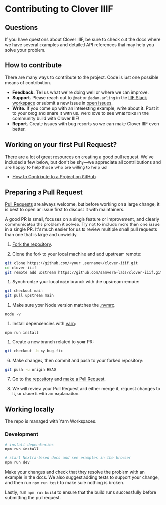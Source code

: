 # Contributing to Clover IIIF

## Questions

If you have questions about Clover IIIF, be sure to check out the docs where we have several examples and detailed API references that may help you solve your problem.

## How to contribute

There are many ways to contribute to the project. Code is just one possible means of contribution.

- **Feedback.** Tell us what we're doing well or where we can improve.
- **Support.** Please reach out to `@mat` or `@adam.arling` in the [IIIF Slack workspace](iiif.slack.com) or submit a new issue in [open issues](https://github.com/samvera-labs/clover-iiif/issues).
- **Write.** If you come up with an interesting example, write about it. Post it to your blog and share it with us. We'd love to see what folks in the community build with Clover IIIF!
- **Report.** Create issues with bug reports so we can make Clover IIIF even better.

## Working on your first Pull Request?

There are a lot of great resources on creating a good pull request. We've included a few below, but don't be shy—we appreciate all contriibutions and are happy to help those who are willing to help us!

- [How to Contribute to a Project on GitHub](https://egghead.io/courses/how-to-contribute-to-an-open-source-project-on-github)

## Preparing a Pull Request

[Pull Requests](https://docs.github.com/en/free-pro-team@latest/github/collaborating-with-issues-and-pull-requests/creating-a-pull-request) are always welcome, but before working on a large change, it is best to open an issue first to discuss it with maintainers.

A good PR is small, focuses on a single feature or improvement, and clearly communicates the problem it solves. Try not to include more than one issue in a single PR. It's much easier for us to review multiple small pull requests than one that is large and unwieldy.

1. [Fork the repository](https://docs.github.com/en/free-pro-team@latest/github/getting-started-with-github/fork-a-repo).

2. Clone the fork to your local machine and add upstream remote:

```sh
git clone https://github.com/<your username>/clover-iiif.git
cd clover-iiif
git remote add upstream https://github.com/samvera-labs/clover-iiif.git
```

1. Synchronize your local `main` branch with the upstream remote:

```sh
git checkout main
git pull upstream main
```

1. Make sure your Node version matches the [.nvmrc](../.nvmrc).

```
node -v
```

1. Install dependencies with [yarn](https://yarnpkg.com):

```sh
npm run install
```

1. Create a new branch related to your PR:

```sh
git checkout -b my-bug-fix
```

6. Make changes, then commit and push to your forked repository:

```sh
git push -u origin HEAD
```

7. Go to [the repository](https://github.com/samvera/clover-iiif) and [make a Pull Request](https://docs.github.com/en/free-pro-team@latest/github/collaborating-with-issues-and-pull-requests/creating-a-pull-request).

8. We will review your Pull Request and either merge it, request changes to it, or close it with an explanation.

## Working locally

The repo is managed with Yarn Workspaces.

### Development

```bash
# install dependencies
npm run install

# start Nextra-based docs and see examples in the browser
npm run dev
```

Make your changes and check that they resolve the problem with an example in the docs. We also suggest adding tests to support your change, and then run `npm run test` to make sure nothing is broken.

Lastly, run `npm run build` to ensure that the build runs successfully before submitting the pull request.
